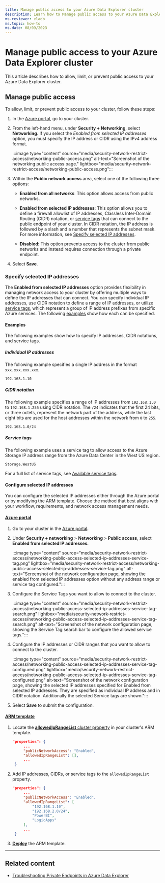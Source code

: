 ```yaml
---
title: Manage public access to your Azure Data Explorer cluster
description: Learn how to Manage public access to your Azure Data Explorer cluster.
ms.reviewer: eladb
ms.topic: how-to
ms.date: 08/09/2023
---
```


# Manage public access to your Azure Data Explorer cluster

This article describes how to allow, limit, or prevent public access to your Azure Data Explorer cluster. 

## Manage public access

To allow, limit, or prevent public access to your cluster, follow these steps:

1. In the [Azure portal](https://ms.portal.azure.com/), go to your cluster.

1. From the left-hand menu, under **Security + Networking**, select **Networking**. If you select the *Enabled from selected IP addresses* option, you must specify the IP address or CIDR using the IPv4 address format.

    :::image type="content" source="media/security-network-restrict-access/networking-public-access.png" alt-text="Screenshot of the networking public access page." lightbox="media/security-network-restrict-access/networking-public-access.png":::

1. Within the **Public network access** area, select one of the following three options:

   * **Enabled from all networks**: This option allows access from public networks.
  
   * **Enabled from selected IP addresses**: This option allows you to define a firewall allowlist of IP addresses, Classless Inter-Domain Routing (CIDR) notation, or [service tags](/azure/virtual-network/service-tags-overview) that can connect to the public endpoint of your cluster. In CIDR notation, the IP address is followed by a slash and a number that represents the subnet mask. For more information, see [Specify selected IP addresses](#specify-selected-ip-addresses).
  
   * **Disabled**: This option prevents access to the cluster from public networks and instead requires connection through a private endpoint.

1. Select **Save**.

### Specify selected IP addresses

The **Enabled from selected IP addresses** option provides flexibility in managing network access to your cluster by offering multiple ways to define the IP addresses that can connect. You can specify individual IP addresses, use CIDR notation to define a range of IP addresses, or utilize [service tags](/azure/virtual-network/service-tags-overview), which represent a group of IP address prefixes from specific Azure services. The following [examples](#examples) show how each can be specified.

#### Examples

The following examples show how to specify IP addresses, CIDR notations, and service tags.

##### Individual IP addresses

The following example specifies a single IP address in the format `xxx.xxx.xxx.xxx`.

```plaintext
192.168.1.10
```

##### CIDR notation

The following example specifies a range of IP addresses from `192.168.1.0` to `192.168.1.255` using CIDR notation. The `/24` indicates that the first 24 bits, or three octets, represent the network part of the address, while the last eight bits are used for the host addresses within the network from `0` to `255`.

```plaintext
192.168.1.0/24
```

##### Service tags

The following example uses a service tag to allow access to the Azure Storage IP address range from the Azure Data Center in the West US region.

```plaintext
Storage.WestUS
```

For a full list of service tags, see [Available service tags](/azure/virtual-network/service-tags-overview#available-service-tags).

#### Configure selected IP addresses

You can configure the selected IP addresses either through the Azure portal or by modifying the ARM template. Choose the method that best aligns with your workflow, requirements, and network access management needs.

#### [Azure portal](#tab/portal)

1. Go to your cluster in the [Azure portal](https://portal.azure.com/).
1. Under **Security + networking** > **Networking** > **Public access**, select **Enabled from selected IP addresses**.

    :::image type="content" source="media/security-network-restrict-access/networking-public-access-selected-ip-addresses-service-tag.png" lightbox="media/security-network-restrict-access/networking-public-access-selected-ip-addresses-service-tag.png" alt-text="Screenshot of the network configuration page, showing the enabled from selected IP addresses option without any address range or service tag configured.":::

1. Configure the Service Tags you want to allow to connect to the cluster.

    :::image type="content" source="media/security-network-restrict-access/networking-public-access-selected-ip-addresses-service-tag-search.png" lightbox="media/security-network-restrict-access/networking-public-access-selected-ip-addresses-service-tag-search.png" alt-text="Screenshot of the network configuration page, showing the Service Tag search bar to configure the allowed service tags.":::

1. Configure the IP addresses or CIDR ranges that you want to allow to connect to the cluster.

    :::image type="content" source="media/security-network-restrict-access/networking-public-access-selected-ip-addresses-service-tag-configured.png" lightbox="media/security-network-restrict-access/networking-public-access-selected-ip-addresses-service-tag-configured.png" alt-text="Screenshot of the network configuration page, showing the selected IP addresses specified for Enabled from selected IP addresses. They are specified as individual IP address and in CIDR notation. Additionally the selected Service tags are shown.":::

1. Select **Save** to submit the configuration.

#### [ARM template](#tab/arm)

1. Locate the [**allowedIpRangeList** cluster property](/azure/templates/microsoft.kusto/clusters?pivots=deployment-language-arm-template#clusterproperties-1) in your cluster's ARM template.

   ```json
   "properties": {
        ...
        "publicNetworkAccess": "Enabled",
        "allowedIpRangeList": [],
        ...
    }
   ```

1. Add IP addresses, CIDRs, or service tags to the `allowedIpRangeList` property.

   ```json
   "properties": {
        ...
        "publicNetworkAccess": "Enabled",
        "allowedIpRangeList": [
            "192.168.1.10",
            "192.168.2.0/24",
            "PowerBI",
            "LogicApps"
        ],
        ...
    }
   ```

1. [**Deploy**](/azure/azure-resource-manager/templates/deployment-tutorial-local-template?tabs=azure-powershell) the ARM template.

---

## Related content

* [Troubleshooting Private Endpoints in Azure Data Explorer](security-network-private-endpoint-troubleshoot.md)
